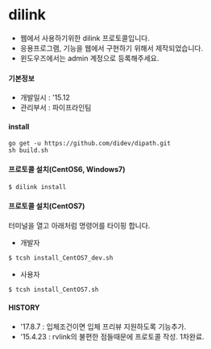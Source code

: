 # dilink
- 웹에서 사용하기위한 dilink 프로토콜입니다.
- 응용프로그램, 기능을 웹에서 구현하기 위해서 제작되었습니다.
- 윈도우즈에서는 admin 계정으로 등록해주세요.

#### 기본정보
- 개발일시 : '15.12
- 관리부서 : 파이프라인팀

#### install
```
go get -u https://github.com/didev/dipath.git
sh build.sh
```

#### 프로토콜 설치(CentOS6, Windows7)
```bash
$ dilink install
```

#### 프로토콜 설치(CentOS7)
터미널을 열고 아래처럼 명령어를 타이핑 합니다.
- 개발자

```bash
$ tcsh install_CentOS7_dev.sh
```

- 사용자

```bash
$ tcsh install_CentOS7.sh
```

#### HISTORY
- '17.8.7 : 입체조건이면 입체 프리뷰 지원하도록 기능추가.
- '15.4.23 : rvlink의 불편한 점들때문에 프로토콜 작성. 1차완료.
